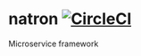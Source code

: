 # natron [![CircleCI](https://circleci.com/gh/mantzas/natron.svg?style=svg)](https://circleci.com/gh/mantzas/natron)
Microservice framework


